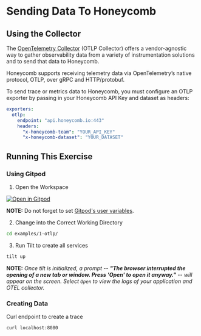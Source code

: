 # Sending Data To Honeycomb

## Using the Collector

The [OpenTelemetry Collector](https://opentelemetry.io/docs/collector/) (OTLP Collector) offers a vendor-agnostic way to gather observability data from a variety of instrumentation solutions and to send that data to Honeycomb.

Honeycomb supports receiving telemetry data via OpenTelemetry’s native protocol, OTLP, over gRPC and HTTP/protobuf.

To send trace or metrics data to Honeycomb, you must configure an OTLP exporter by passing in your Honeycomb API Key and dataset as headers:

```yaml
exporters:
  otlp:
    endpoint: "api.honeycomb.io:443"
    headers:
      "x-honeycomb-team": "YOUR_API_KEY"
      "x-honeycomb-dataset": "YOUR_DATASET"
```

## Running This Exercise

### Using Gitpod

1. Open the Workspace

[![Open in Gitpod](https://gitpod.io/button/open-in-gitpod.svg)](https://gitpod.io/#https://github.com/honeycombio/opentelemetry-collector-workshop/tree/wip.alayshia)

**NOTE:** Do not forget to set [Gitpod's user variables](https://gitpod.io/variables).

2. Change into the Correct Working Directory

```bash
cd examples/1-otlp/
```

3. Run Tilt to create all services

```bash
tilt up
```

**NOTE:** _Once tilt is initialized, a prompt -- **"The browser interrupted the opening of a new tab or window. Press 'Open' to open it anyway."** -- will appear on the screen. Select `Open` to view the logs of your application and OTEL collector._


### Creating Data

Curl endpoint to create a trace

```bash
curl localhost:8080
```
